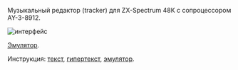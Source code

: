Музыкальный редактор (tracker) для ZX-Spectrum 48К с сопроцессором AY-3-8912.

![интерфейс](https://zxtunes.com/software/scr/00A_1)

[Эмулятор](https://zxart.ee/eng/software/tool/music/cacofony-pro-system/).

Инструкция: [текст](http://zxdn.narod.ru/software/cps10hlp.txt),
[гипертекст](https://zxtunes.com/software.php?id=10),
[эмулятор](https://zxart.ee/eng/software/pressa/info/cacofony-pro-system-help/).


